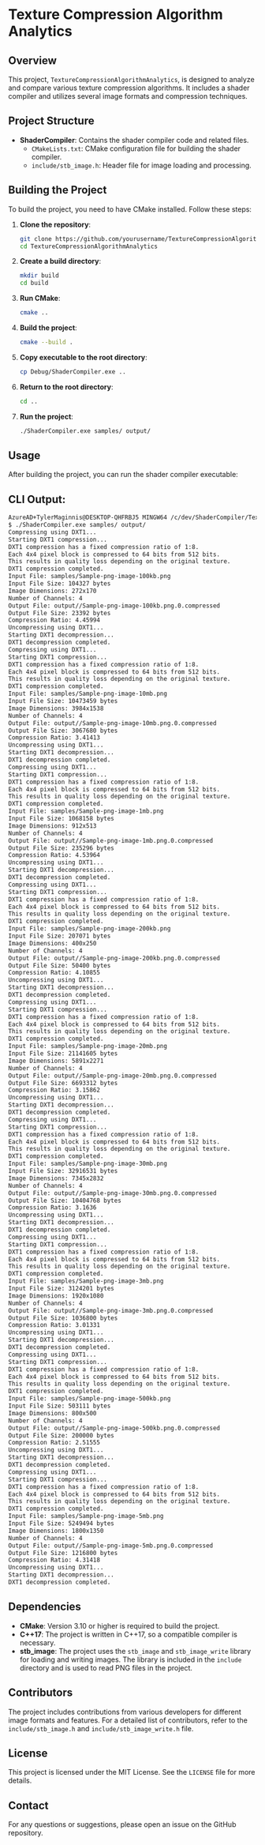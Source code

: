 # Texture Compression Algorithm Analytics

## Overview
This project, `TextureCompressionAlgorithmAnalytics`, is designed to analyze and compare various texture compression algorithms. It includes a shader compiler and utilizes several image formats and compression techniques.

## Project Structure
- **ShaderCompiler**: Contains the shader compiler code and related files.
  - `CMakeLists.txt`: CMake configuration file for building the shader compiler.
  - `include/stb_image.h`: Header file for image loading and processing.

## Building the Project
To build the project, you need to have CMake installed. Follow these steps:

1. **Clone the repository**:
   ```sh
   git clone https://github.com/yourusername/TextureCompressionAlgorithmAnalytics.git
   cd TextureCompressionAlgorithmAnalytics
   ```

2. **Create a build directory**:
   ```sh
   mkdir build
   cd build
   ```

3. **Run CMake**:
   ```sh
   cmake ..
   ```

4. **Build the project**:
   ```sh
   cmake --build .
   ```

5. **Copy executable to the root directory**:

    ```sh
    cp Debug/ShaderCompiler.exe ..
    ```

6. **Return to the root directory**:

    ```sh
    cd ..
    ```

6. **Run the project**:
    ```sh
    ./ShaderCompiler.exe samples/ output/
    ```

## Usage
After building the project, you can run the shader compiler executable:

## CLI Output:

```bash
AzureAD+TylerMaginnis@DESKTOP-QHFRBJ5 MINGW64 /c/dev/ShaderCompiler/TextureCompressionAlgorithmAnalytics
$ ./ShaderCompiler.exe samples/ output/
Compressing using DXT1...
Starting DXT1 compression...
DXT1 compression has a fixed compression ratio of 1:8.
Each 4x4 pixel block is compressed to 64 bits from 512 bits.
This results in quality loss depending on the original texture.
DXT1 compression completed.
Input File: samples/Sample-png-image-100kb.png
Input File Size: 104327 bytes
Image Dimensions: 272x170
Number of Channels: 4
Output File: output//Sample-png-image-100kb.png.0.compressed
Output File Size: 23392 bytes
Compression Ratio: 4.45994
Uncompressing using DXT1...
Starting DXT1 decompression...
DXT1 decompression completed.
Compressing using DXT1...
Starting DXT1 compression...
DXT1 compression has a fixed compression ratio of 1:8.
Each 4x4 pixel block is compressed to 64 bits from 512 bits.
This results in quality loss depending on the original texture.
DXT1 compression completed.
Input File: samples/Sample-png-image-10mb.png
Input File Size: 10473459 bytes
Image Dimensions: 3984x1538
Number of Channels: 4
Output File: output//Sample-png-image-10mb.png.0.compressed
Output File Size: 3067680 bytes
Compression Ratio: 3.41413
Uncompressing using DXT1...
Starting DXT1 decompression...
DXT1 decompression completed.
Compressing using DXT1...
Starting DXT1 compression...
DXT1 compression has a fixed compression ratio of 1:8.
Each 4x4 pixel block is compressed to 64 bits from 512 bits.
This results in quality loss depending on the original texture.
DXT1 compression completed.
Input File: samples/Sample-png-image-1mb.png
Input File Size: 1068158 bytes
Image Dimensions: 912x513
Number of Channels: 4
Output File: output//Sample-png-image-1mb.png.0.compressed
Output File Size: 235296 bytes
Compression Ratio: 4.53964
Uncompressing using DXT1...
Starting DXT1 decompression...
DXT1 decompression completed.
Compressing using DXT1...
Starting DXT1 compression...
DXT1 compression has a fixed compression ratio of 1:8.
Each 4x4 pixel block is compressed to 64 bits from 512 bits.
This results in quality loss depending on the original texture.
DXT1 compression completed.
Input File: samples/Sample-png-image-200kb.png
Input File Size: 207071 bytes
Image Dimensions: 400x250
Number of Channels: 4
Output File: output//Sample-png-image-200kb.png.0.compressed
Output File Size: 50400 bytes
Compression Ratio: 4.10855
Uncompressing using DXT1...
Starting DXT1 decompression...
DXT1 decompression completed.
Compressing using DXT1...
Starting DXT1 compression...
DXT1 compression has a fixed compression ratio of 1:8.
Each 4x4 pixel block is compressed to 64 bits from 512 bits.
This results in quality loss depending on the original texture.
DXT1 compression completed.
Input File: samples/Sample-png-image-20mb.png
Input File Size: 21141605 bytes
Image Dimensions: 5891x2271
Number of Channels: 4
Output File: output//Sample-png-image-20mb.png.0.compressed
Output File Size: 6693312 bytes
Compression Ratio: 3.15862
Uncompressing using DXT1...
Starting DXT1 decompression...
DXT1 decompression completed.
Compressing using DXT1...
Starting DXT1 compression...
DXT1 compression has a fixed compression ratio of 1:8.
Each 4x4 pixel block is compressed to 64 bits from 512 bits.
This results in quality loss depending on the original texture.
DXT1 compression completed.
Input File: samples/Sample-png-image-30mb.png
Input File Size: 32916531 bytes
Image Dimensions: 7345x2832
Number of Channels: 4
Output File: output//Sample-png-image-30mb.png.0.compressed
Output File Size: 10404768 bytes
Compression Ratio: 3.1636
Uncompressing using DXT1...
Starting DXT1 decompression...
DXT1 decompression completed.
Compressing using DXT1...
Starting DXT1 compression...
DXT1 compression has a fixed compression ratio of 1:8.
Each 4x4 pixel block is compressed to 64 bits from 512 bits.
This results in quality loss depending on the original texture.
DXT1 compression completed.
Input File: samples/Sample-png-image-3mb.png
Input File Size: 3124201 bytes
Image Dimensions: 1920x1080
Number of Channels: 4
Output File: output//Sample-png-image-3mb.png.0.compressed
Output File Size: 1036800 bytes
Compression Ratio: 3.01331
Uncompressing using DXT1...
Starting DXT1 decompression...
DXT1 decompression completed.
Compressing using DXT1...
Starting DXT1 compression...
DXT1 compression has a fixed compression ratio of 1:8.
Each 4x4 pixel block is compressed to 64 bits from 512 bits.
This results in quality loss depending on the original texture.
DXT1 compression completed.
Input File: samples/Sample-png-image-500kb.png
Input File Size: 503111 bytes
Image Dimensions: 800x500
Number of Channels: 4
Output File: output//Sample-png-image-500kb.png.0.compressed
Output File Size: 200000 bytes
Compression Ratio: 2.51555
Uncompressing using DXT1...
Starting DXT1 decompression...
DXT1 decompression completed.
Compressing using DXT1...
Starting DXT1 compression...
DXT1 compression has a fixed compression ratio of 1:8.
Each 4x4 pixel block is compressed to 64 bits from 512 bits.
This results in quality loss depending on the original texture.
DXT1 compression completed.
Input File: samples/Sample-png-image-5mb.png
Input File Size: 5249494 bytes
Image Dimensions: 1800x1350
Number of Channels: 4
Output File: output//Sample-png-image-5mb.png.0.compressed
Output File Size: 1216800 bytes
Compression Ratio: 4.31418
Uncompressing using DXT1...
Starting DXT1 decompression...
DXT1 decompression completed.
```

## Dependencies
- **CMake**: Version 3.10 or higher is required to build the project.
- **C++17**: The project is written in C++17, so a compatible compiler is necessary.
- **stb_image**: The project uses the `stb_image` and `stb_image_write` library for loading and writing images. The library is included in the `include` directory and is used to read PNG files in the project.

## Contributors
The project includes contributions from various developers for different image formats and features. For a detailed list of contributors, refer to the `include/stb_image.h` and `include/stb_image_write.h` file.

## License
This project is licensed under the MIT License. See the `LICENSE` file for more details.

## Contact
For any questions or suggestions, please open an issue on the GitHub repository.